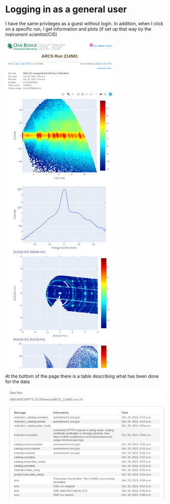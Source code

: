 # Logging in as a general user

I have the same privileges as a guest without login. In addition, when I click on a specific run, I get information and plots (if set up that way by the instrument scientist/CIS)

![image](uploads/4ec7b9e4cd10ebfe35bb18618903614b/image.png)

At the bottom of the page there is a table describing what has been done for the data

![image](uploads/927e7047ab6d182584da9ebcc4f28cad/image.png)